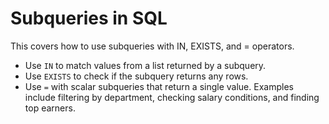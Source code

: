 # Subqueries in SQL

This covers how to use subqueries with IN, EXISTS, and = operators.
- Use `IN` to match values from a list returned by a subquery.
- Use `EXISTS` to check if the subquery returns any rows.
- Use `=` with scalar subqueries that return a single value.
Examples include filtering by department, checking salary conditions, and finding top earners.
